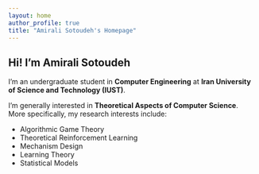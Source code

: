 ```yaml
---
layout: home
author_profile: true
title: "Amirali Sotoudeh's Homepage"
---
```


## Hi! I’m Amirali Sotoudeh

I’m an undergraduate student in **Computer Engineering** at **Iran University of Science and Technology (IUST)**.

I’m generally interested in **Theoretical Aspects of Computer Science**.  
More specifically, my research interests include:

- Algorithmic Game Theory
- Theoretical Reinforcement Learning
- Mechanism Design
- Learning Theory
- Statistical Models
